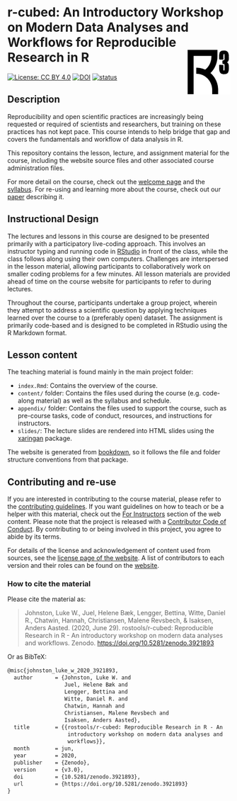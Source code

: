 # r-cubed: An Introductory Workshop on Modern Data Analyses and Workflows for Reproducible Research in R <img src="images/apple-touch-icon.png" align="right" height=100/>

[![License: CC BY 4.0](https://img.shields.io/badge/License-CC%20BY%204.0-lightgrey.svg)](https://creativecommons.org/licenses/by/4.0/)
[![DOI](https://zenodo.org/badge/DOI/10.5281/zenodo.3921893.svg)](https://doi.org/10.5281/zenodo.3921893)
[![status](https://jose.theoj.org/papers/21c31bd9b6cd58e154de3f7b44d527b2/status.svg)](https://jose.theoj.org/papers/21c31bd9b6cd58e154de3f7b44d527b2)

## Description

Reproducibility and open scientific practices are increasingly being requested
or required of scientists and researchers, but training on these practices has 
not kept pace. This course intends to help bridge that gap and covers the
fundamentals and workflow of data analysis in R.

This repository contains the lesson, lecture, and assignment material for the
course, including the website source files and other associated course
administration files. 

For more detail on the course, check out the [welcome page](https://r-cubed.rostools.org/)
and the [syllabus](https://r-cubed.rostools.org/syllabus.html).
For re-using and learning more about the course, check out our [paper](paper.md)
describing it.

## Instructional Design

The lectures and lessons in this course are designed to be presented primarily
with a participatory live-coding approach. This involves an instructor typing
and running code in [RStudio](https://www.rstudio.com/) in front of the class,
while the class follows along using their own computers. Challenges are
interspersed in the lesson material, allowing participants to collaboratively
work on smaller coding problems for a few minutes. All lesson materials are
provided ahead of time on the course website for participants to refer to during
lectures.

Throughout the course, participants undertake a group project, wherein they
attempt to address a scientific question by applying techniques learned over the
course to a (preferably open) dataset. The assignment is primarily code-based
and is designed to be completed in RStudio using the R Markdown format.

## Lesson content

The teaching material is found mainly in the main project folder:

- `index.Rmd`: Contains the overview of the course.
- `content/` folder: Contains the files used during the course (e.g. code-along
material) as well as the syllabus and schedule.
- `appendix/` folder: Contains the files used to support the course, such as
pre-course tasks, code of conduct, resources, and instructions for instructors.
- `slides/`: The lecture slides are rendered into HTML slides using
the [xaringan] package. 

The website is generated from [bookdown], 
so it follows the file and folder structure
conventions from that package.

[xaringan]: https://github.com/yihui/xaringan
[bookdown]: https://bookdown.org/yihui/bookdown/

## Contributing and re-use

If you are interested in contributing to the course material, please refer to
the [contributing guidelines](CONTRIBUTING.md). If you want guidelines on how
to teach or be a helper with this material, check out the 
[For Instructors](https://r-cubed.rostools.org/for-instructors.html)
section of the web content.
Please note that the project is released with a [Contributor Code of
Conduct](CODE_OF_CONDUCT.md). By contributing to or being involved in this project, 
you agree to abide by its terms.

For details of the license and acknowledgement of content used from sources,
see the [license page of the website](https://r-cubed.rostools.org/license.html).
A list of contributors to each version and their roles can be found on the 
[website](https://r-cubed.rostools.org/index.html#contributors).

### How to cite the material

Please cite the material as:

> Johnston, Luke W., Juel, Helene Bæk, Lengger, Bettina, Witte, Daniel R.,
Chatwin, Hannah, Christiansen, Malene Revsbech, & Isaksen, Anders Aasted. (2020,
June 29). rostools/r-cubed: Reproducible Research in R - An introductory
workshop on modern data analyses and workflows. Zenodo.
https://doi.org/10.5281/zenodo.3921893

Or as BibTeX:

```
@misc{johnston_luke_w_2020_3921893,
  author       = {Johnston, Luke W. and
                  Juel, Helene Bæk and
                  Lengger, Bettina and
                  Witte, Daniel R. and
                  Chatwin, Hannah and
                  Christiansen, Malene Revsbech and
                  Isaksen, Anders Aasted},
  title        = {{rostools/r-cubed: Reproducible Research in R - An 
                   introductory workshop on modern data analyses and
                   workflows}},
  month        = jun,
  year         = 2020,
  publisher    = {Zenodo},
  version      = {v3.0},
  doi          = {10.5281/zenodo.3921893},
  url          = {https://doi.org/10.5281/zenodo.3921893}
}
```

